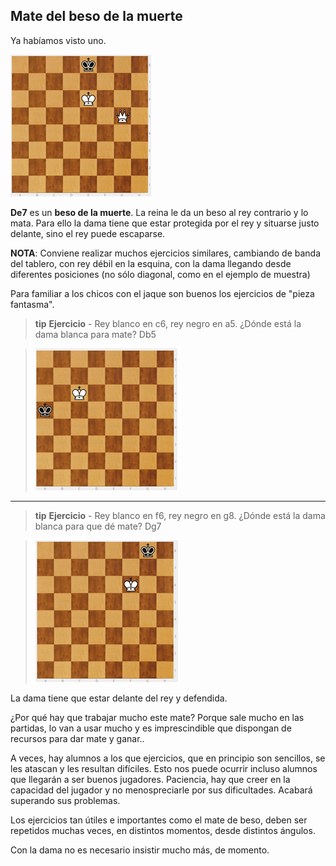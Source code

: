 ## Mate del beso de la muerte

Ya habíamos visto uno.

![](img/image29.png)

**De7** es un **beso de la muerte**. La reina le da un beso al rey contrario y lo mata. Para ello la dama tiene que estar protegida por el rey y situarse justo delante, sino el rey puede escaparse.

**NOTA**: Conviene realizar muchos ejercicios similares, cambiando de banda del tablero, con rey débil en la esquina, con la dama llegando desde diferentes posiciones (no sólo diagonal, como en el ejemplo de muestra)

Para familiar a los chicos con el jaque son buenos los ejercicios de "pieza fantasma".

>**tip**
>**Ejercicio** - Rey blanco en c6, rey negro en a5\. ¿Dónde está la dama blanca para mate? Db5

>![](img/image60.png)

---

>**tip**
>**Ejercicio** - Rey blanco en f6, rey negro en g8\. ¿Dónde está la dama blanca para que dé mate? Dg7

>![](img/image44.png)

La dama tiene que estar delante del rey y defendida.

¿Por qué hay que trabajar mucho este mate? Porque sale mucho en las partidas, lo van a usar mucho y es imprescindible que dispongan de recursos para dar mate y ganar..

A veces, hay alumnos a los que ejercicios, que en principio son sencillos, se les atascan y les resultan difíciles. Esto nos puede ocurrir incluso alumnos que llegarán a ser buenos jugadores. Paciencia, hay que creer en la capacidad del jugador y no menospreciarle por sus dificultades. Acabará superando sus problemas.

Los ejercicios tan útiles e importantes como el mate de beso,  deben ser repetidos muchas veces, en distintos momentos, desde distintos ángulos.

Con la dama no es necesario insistir mucho más, de momento.
